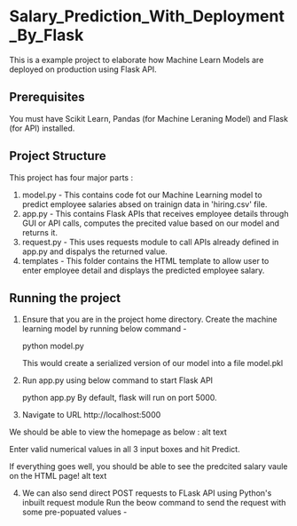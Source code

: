 # Salary_Prediction_With_Deployment_By_Flask
This is a example project to elaborate how Machine Learn Models are deployed on production using Flask API.

## Prerequisites
You must have Scikit Learn, Pandas (for Machine Leraning Model) and Flask (for API) installed.

## Project Structure
This project has four major parts :

1. model.py - This contains code fot our Machine Learning model to predict employee salaries absed on trainign data in 'hiring.csv' file.
2. app.py - This contains Flask APIs that receives employee details through GUI or API calls, computes the precited value based on our model and returns it.
3. request.py - This uses requests module to call APIs already defined in app.py and dispalys the returned value.
4. templates - This folder contains the HTML template to allow user to enter employee detail and displays the predicted employee salary.
   
## Running the project
1. Ensure that you are in the project home directory. Create the machine learning model by running below command -

   python model.py

   This would create a serialized version of our model into a file model.pkl

2. Run app.py using below command to start Flask API

   python app.py
By default, flask will run on port 5000.

3. Navigate to URL http://localhost:5000

We should be able to view the homepage as below : alt text

Enter valid numerical values in all 3 input boxes and hit Predict.

If everything goes well, you should be able to see the predcited salary vaule on the HTML page! alt text

4. We can also send direct POST requests to FLask API using Python's inbuilt request module Run the beow command to send the request with some pre-popuated values -
